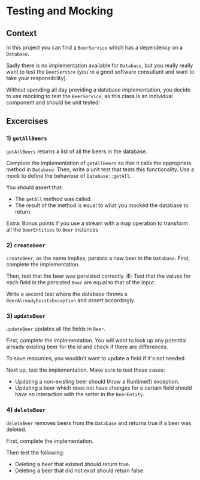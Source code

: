 # Testing and Mocking
## Context
In this project you can find a `BeerService` which has a dependency on a `Database`.

Sadly there is no implementation available for `Database`, but you really really want to test the `BeerService` 
(you're a good software consultant and want to take your responsibility).

Without spending all day providing a database implementation, you decide to use mocking to test the `BeerService`, 
as this class is an individual component and should be unit tested!

## Excercises
### 1) `getAllBeers`

`getAllBeers` returns a list of all the beers in the database.

Complete the implementation of `getAllBeers` so that it calls the appropriate method in `Database`.
Then, write a unit test that tests this functionality. Use a mock to define the behaviour of `Database::getAll`.

You should assert that:
- The `getAll` method was called.
- The result of the method is equal to what you mocked the database to return.

Extra:
Bonus points if you use a stream with a map operation to transform all the `BeerEntities` to `Beer` instances

### 2) `createBeer`

`createBeer`, as the name implies, persists a new beer in the `Database`.
First, complete the implementation.

Then, test that the beer was persisted correctly. IE: Test that the values for each field in the persisted `Beer` are equal to that of the input.

Write a second test where the database throws a `BeerAlreadyExistsException` and assert accordingly.

### 3) `updateBeer`

`updateBeer` updates all the fields in `Beer`.

First, complete the implementation. You will want to look up any potential already existing beer for the id and check if there are differences.

To save resources, you wouldn't want to update a field if it's not needed.

Next up, test the implementation. Make sure to test these cases:
- Updating a non-existing beer should throw a Runtime(!) exception.
- Updating a beer which does not have changes for a certain field should have no interaction with the setter in the `BeerEntity`.

### 4) `deleteBeer`

`deleteBeer` removes beers from the `Database` and returns true if a beer was deleted.

First, complete the implementation. 

Then test the following:
- Deleting a beer that existed should return true.
- Deleting a beer that did not exist should return false.
